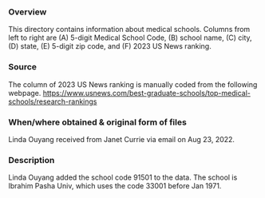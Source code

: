 ### Overview
This directory contains information about medical schools. Columns from left to right are (A) 5-digit Medical School Code, (B) school name, (C) city, (D) state, (E) 5-digit zip code, and (F) 2023 US News ranking.
 
### Source
The column of 2023 US News ranking is manually coded from the following webpage.
https://www.usnews.com/best-graduate-schools/top-medical-schools/research-rankings

### When/where obtained & original form of files
Linda Ouyang received from Janet Currie via email on Aug 23, 2022.

### Description
Linda Ouyang added the school code 91501 to the data. The school is Ibrahim Pasha Univ, which uses the code 33001 before Jan 1971.
